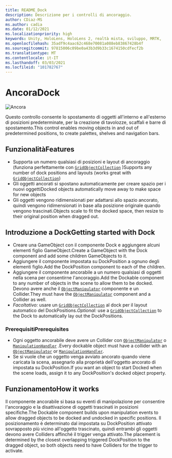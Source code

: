 ```yaml
---
title: README_Dock
description: Descrizione per i controlli di ancoraggio.
author: CDiaz-MS
ms.author: cadia
ms.date: 01/12/2021
ms.localizationpriority: high
keywords: Unity, HoloLens, HoloLens 2, realtà mista, sviluppo, MRTK,
ms.openlocfilehash: 35adf9c4aac62c468e70081a088eb83867428b4f
ms.sourcegitcommit: 97815006c09be0a43b3d9b33c1674150cdfecf2b
ms.translationtype: MT
ms.contentlocale: it-IT
ms.lasthandoff: 03/03/2021
ms.locfileid: "101782767"
---
```

# <a name="dock"></a><span data-ttu-id="78ffc-104">Ancora</span><span class="sxs-lookup"><span data-stu-id="78ffc-104">Dock</span></span>

![Ancora](../../Images/Dock/MRTK_UX_Dock_Main.png)

<span data-ttu-id="78ffc-106">Questo controllo consente lo spostamento di oggetti all'interno e all'esterno di posizioni predeterminate, per la creazione di tavolozze, scaffali e barre di spostamento.</span><span class="sxs-lookup"><span data-stu-id="78ffc-106">This control enables moving objects in and out of predetermined positions, to create palettes, shelves and navigation bars.</span></span>

## <a name="features"></a><span data-ttu-id="78ffc-107">Funzionalità</span><span class="sxs-lookup"><span data-stu-id="78ffc-107">Features</span></span>

- <span data-ttu-id="78ffc-108">Supporta un numero qualsiasi di posizioni e layout di ancoraggio (funziona perfettamente con [`GridObjectCollection`](xref:Microsoft.MixedReality.Toolkit.Utilities.GridObjectCollection) )</span><span class="sxs-lookup"><span data-stu-id="78ffc-108">Supports any number of dock positions and layouts (works great with [`GridObjectCollection`](xref:Microsoft.MixedReality.Toolkit.Utilities.GridObjectCollection))</span></span>
- <span data-ttu-id="78ffc-109">Gli oggetti ancorati si spostano automaticamente per creare spazio per i nuovi oggetti</span><span class="sxs-lookup"><span data-stu-id="78ffc-109">Docked objects automatically move away to make space for new objects</span></span>
- <span data-ttu-id="78ffc-110">Gli oggetti vengono ridimensionati per adattarsi allo spazio ancorato, quindi vengono ridimensionati in base alla posizione originale quando vengono trascinati.</span><span class="sxs-lookup"><span data-stu-id="78ffc-110">Objects scale to fit the docked space, then resize to their original position when dragged out.</span></span>

## <a name="getting-started-with-dock"></a><span data-ttu-id="78ffc-111">Introduzione a Dock</span><span class="sxs-lookup"><span data-stu-id="78ffc-111">Getting started with Dock</span></span>

- <span data-ttu-id="78ffc-112">Creare una GameObject con il componente Dock e aggiungere alcuni elementi figlio GameObject.</span><span class="sxs-lookup"><span data-stu-id="78ffc-112">Create a GameObject with the Dock component and add some children GameObjects to it.</span></span>
- <span data-ttu-id="78ffc-113">Aggiungere il componente impostata su DockPosition a ognuno degli elementi figlio.</span><span class="sxs-lookup"><span data-stu-id="78ffc-113">Add the DockPosition component to each of the children.</span></span>
- <span data-ttu-id="78ffc-114">Aggiungere il componente ancorabile a un numero qualsiasi di oggetti nella scena per consentirne l'ancoraggio.</span><span class="sxs-lookup"><span data-stu-id="78ffc-114">Add the Dockable component to any number of objects in the scene to allow them to be docked.</span></span> <span data-ttu-id="78ffc-115">Devono avere anche il [`ObjectManipulator`](xref:Microsoft.MixedReality.Toolkit.UI.ObjectManipulator) componente e un Collider.</span><span class="sxs-lookup"><span data-stu-id="78ffc-115">They must have the [`ObjectManipulator`](xref:Microsoft.MixedReality.Toolkit.UI.ObjectManipulator) component and a Collider as well.</span></span>
- <span data-ttu-id="78ffc-116">*Facoltativo:* usare un [`GridObjectCollection`](xref:Microsoft.MixedReality.Toolkit.Utilities.GridObjectCollection) al dock per il layout automatico del DockPositions.</span><span class="sxs-lookup"><span data-stu-id="78ffc-116">*Optional:* use a [`GridObjectCollection`](xref:Microsoft.MixedReality.Toolkit.Utilities.GridObjectCollection) to the Dock to automatically lay out the DockPositions.</span></span>

### <a name="prerequisites"></a><span data-ttu-id="78ffc-117">Prerequisiti</span><span class="sxs-lookup"><span data-stu-id="78ffc-117">Prerequisites</span></span>

- <span data-ttu-id="78ffc-118">Ogni oggetto ancorabile deve avere un Collider con [`ObjectManipulator`](xref:Microsoft.MixedReality.Toolkit.UI.ObjectManipulator) o [`ManipulationHandler`](xref:Microsoft.MixedReality.Toolkit.UI.ManipulationHandler) .</span><span class="sxs-lookup"><span data-stu-id="78ffc-118">Every dockable object must have a collider with an [`ObjectManipulator`](xref:Microsoft.MixedReality.Toolkit.UI.ObjectManipulator) or [`ManipulationHandler`](xref:Microsoft.MixedReality.Toolkit.UI.ManipulationHandler).</span></span>
- <span data-ttu-id="78ffc-119">Se si vuole che un oggetto venga avviato ancorato quando viene caricata la scena, assegnarlo alla proprietà dell'oggetto ancorato di impostata su DockPosition.</span><span class="sxs-lookup"><span data-stu-id="78ffc-119">If you want an object to start Docked when the scene loads, assign it to any DockPosition's docked object property.</span></span>

## <a name="how-it-works"></a><span data-ttu-id="78ffc-120">Funzionamento</span><span class="sxs-lookup"><span data-stu-id="78ffc-120">How it works</span></span>

<span data-ttu-id="78ffc-121">Il componente ancorabile si basa su eventi di manipolazione per consentire l'ancoraggio e la disattivazione di oggetti trascinati in posizioni specifiche.</span><span class="sxs-lookup"><span data-stu-id="78ffc-121">The Dockable component builds upon manipulation events to allow dragged objects to be docked and undocked in specific positions.</span></span> <span data-ttu-id="78ffc-122">Il posizionamento è determinato dal impostata su DockPosition attivato sovrapposto più vicino all'oggetto trascinato, quindi entrambi gli oggetti devono avere Colliders affinché il trigger venga attivato.</span><span class="sxs-lookup"><span data-stu-id="78ffc-122">The placement is determined by the closest overlapping triggered DockPosition to the dragged object, so both objects need to have Colliders for the trigger to activate.</span></span>
